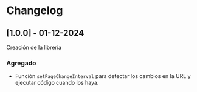 # Changelog

## [1.0.0] - 01-12-2024

Creación de la librería

### Agregado

- Función `setPageChangeInterval` para detectar los cambios en la URL y ejecutar código cuando los
  haya.